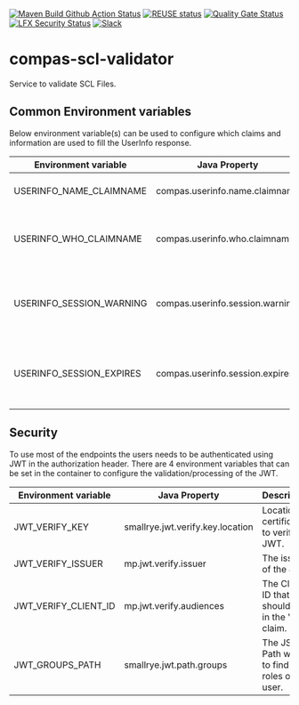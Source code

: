 <!--
SPDX-FileCopyrightText: 2022 Alliander N.V.

SPDX-License-Identifier: Apache-2.0
-->

[![Maven Build Github Action Status](<https://img.shields.io/github/workflow/status/com-pas/compas-scl-validator/Maven%20Build?logo=GitHub>)](https://github.com/com-pas/compas-scl-validator/actions?query=workflow%3A%22Maven+Build%22)
[![REUSE status](https://api.reuse.software/badge/github.com/com-pas/compas-scl-validator)](https://api.reuse.software/info/github.com/com-pas/compas-scl-validator)
[![Quality Gate Status](https://sonarcloud.io/api/project_badges/measure?project=com-pas_compas-scl-validator&metric=alert_status)](https://sonarcloud.io/dashboard?id=com-pas_compas-scl-validator)
[![LFX Security Status](https://img.shields.io/badge/dynamic/json?color=orange&label=LFX%20Security%20Tool&query=issues%5B%3F%28%40%5B%27repository-name%27%5D%20%3D%3D%20%27compas-scl-validator%27%29%5D%5B%27high-open-issues%27%5D&suffix=%20High%20open%20issues&url=https%3A%2F%2Fapi.security.lfx.linuxfoundation.org%2Fv1%2Fproject%2Fe8b6fdf9-2686-44c5-bbaa-6965d04ad3e1%2Fissues)](https://security.lfx.linuxfoundation.org/#/e8b6fdf9-2686-44c5-bbaa-6965d04ad3e1/issues)
[![Slack](https://raw.githubusercontent.com/com-pas/compas-architecture/master/public/LFEnergy-slack.svg)](http://lfenergy.slack.com/)

# compas-scl-validator

Service to validate SCL Files.


## Common Environment variables

Below environment variable(s) can be used to configure which claims and information are used to fill the UserInfo
response.

| Environment variable             | Java Property                   | Description                                                 | Example          |
| -------------------------------- | ------------------------------- | ----------------------------------------------------------- | ---------------- |
| USERINFO_NAME_CLAIMNAME          | compas.userinfo.name.claimname  | The Name of the user logged in.                             | name             |
| USERINFO_WHO_CLAIMNAME           | compas.userinfo.who.claimname   | The Name of the user used in the Who History.               | name             |
| USERINFO_SESSION_WARNING         | compas.userinfo.session.warning | Number of minutes a Session Warning can be displayed.       | 20               |
| USERINFO_SESSION_EXPIRES         | compas.userinfo.session.expires | Number of minutes a Session Expires to display in Frontend. | 30               |

## Security

To use most of the endpoints the users needs to be authenticated using JWT in the authorization header. There are 4
environment variables that can be set in the container to configure the validation/processing of the JWT.

| Environment variable             | Java Property                    | Description                                        | Example                                                                |
| -------------------------------- | -------------------------------- | -------------------------------------------------- | ---------------------------------------------------------------------- |
| JWT_VERIFY_KEY                   | smallrye.jwt.verify.key.location | Location of certificates to verify the JWT.        | http://localhost:8089/auth/realms/compas/protocol/openid-connect/certs |
| JWT_VERIFY_ISSUER                | mp.jwt.verify.issuer             | The issuer of the JWT.                             | http://localhost:8089/auth/realms/compas                               |
| JWT_VERIFY_CLIENT_ID             | mp.jwt.verify.audiences          | The Client ID that should be in the "aud" claim.   | scl-validator                                                          |
| JWT_GROUPS_PATH                  | smallrye.jwt.path.groups         | The JSON Path where to find the roles of the user. | resource_access/scl-validator/roles                                    |
